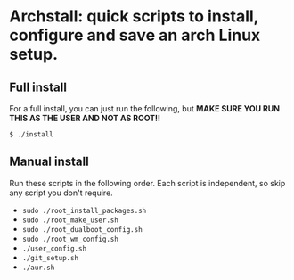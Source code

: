 # Archstall: quick scripts to install, configure and save an arch Linux setup.

## Full install

For a full install, you can just run the following, but **MAKE SURE YOU RUN THIS
AS THE USER AND NOT AS ROOT!!**

```
$ ./install
```

## Manual install

Run these scripts in the following order. Each script is independent, so skip
any script you don't require.
- `sudo ./root_install_packages.sh`
- `sudo ./root_make_user.sh`
- `sudo ./root_dualboot_config.sh`
- `sudo ./root_wm_config.sh`
- `./user_config.sh`
- `./git_setup.sh`
- `./aur.sh`
